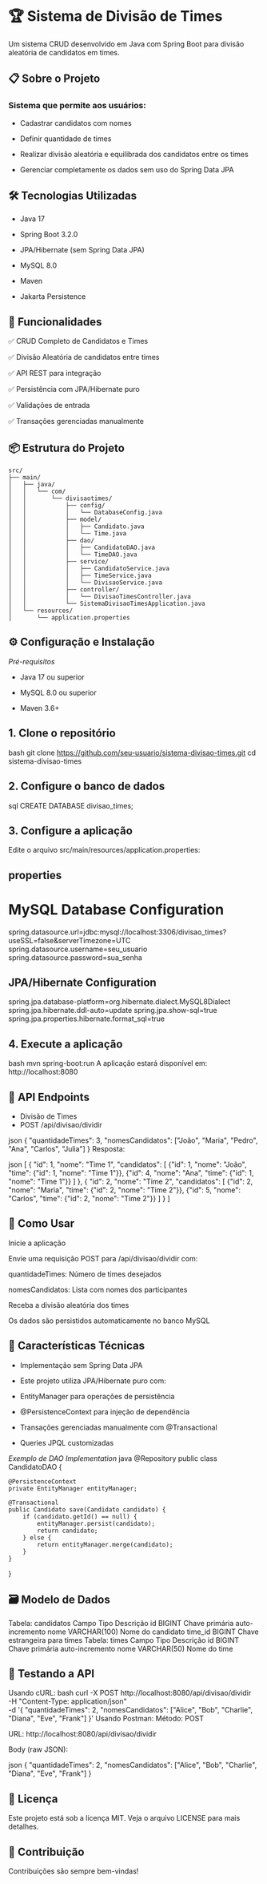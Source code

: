 # 🏆 Sistema de Divisão de Times
Um sistema CRUD desenvolvido em Java com Spring Boot para divisão aleatória de candidatos em times.

## 📋 Sobre o Projeto
### Sistema que permite aos usuários:

+ Cadastrar candidatos com nomes

+ Definir quantidade de times

+ Realizar divisão aleatória e equilibrada dos candidatos entre os times

+ Gerenciar completamente os dados sem uso do Spring Data JPA

## 🛠 Tecnologias Utilizadas

+ Java 17

+ Spring Boot 3.2.0

+ JPA/Hibernate (sem Spring Data JPA)

+ MySQL 8.0

+ Maven

+ Jakarta Persistence

## 🚀 Funcionalidades
✅ CRUD Completo de Candidatos e Times

✅ Divisão Aleatória de candidatos entre times

✅ API REST para integração

✅ Persistência com JPA/Hibernate puro

✅ Validações de entrada

✅ Transações gerenciadas manualmente

## 📦 Estrutura do Projeto

<pre><code>src/
├── main/
│   ├── java/
│   │   └── com/
│   │       └── divisaotimes/
│   │           ├── config/
│   │           │   └── DatabaseConfig.java
│   │           ├── model/
│   │           │   ├── Candidato.java
│   │           │   └── Time.java
│   │           ├── dao/
│   │           │   ├── CandidatoDAO.java
│   │           │   └── TimeDAO.java
│   │           ├── service/
│   │           │   ├── CandidatoService.java
│   │           │   ├── TimeService.java
│   │           │   └── DivisaoService.java
│   │           ├── controller/
│   │           │   └── DivisaoTimesController.java
│   │           └── SistemaDivisaoTimesApplication.java
│   └── resources/
│       └── application.properties</code></pre>

## ⚙️ Configuração e Instalação

*Pré-requisitos*

+ Java 17 ou superior

+ MySQL 8.0 ou superior

+ Maven 3.6+

## 1. Clone o repositório

bash
git clone https://github.com/seu-usuario/sistema-divisao-times.git
cd sistema-divisao-times

## 2. Configure o banco de dados
sql
CREATE DATABASE divisao_times;

## 3. Configure a aplicação
Edite o arquivo src/main/resources/application.properties:

## properties
# MySQL Database Configuration
spring.datasource.url=jdbc:mysql://localhost:3306/divisao_times?useSSL=false&serverTimezone=UTC
spring.datasource.username=seu_usuario
spring.datasource.password=sua_senha

## JPA/Hibernate Configuration
spring.jpa.database-platform=org.hibernate.dialect.MySQL8Dialect
spring.jpa.hibernate.ddl-auto=update
spring.jpa.show-sql=true
spring.jpa.properties.hibernate.format_sql=true

## 4. Execute a aplicação

bash
mvn spring-boot:run
A aplicação estará disponível em: http://localhost:8080

## 📡 API Endpoints
+ Divisão de Times
+ POST /api/divisao/dividir

json
{
  "quantidadeTimes": 3,
  "nomesCandidatos": ["João", "Maria", "Pedro", "Ana", "Carlos", "Julia"]
}
Resposta:

json
[
  {
    "id": 1,
    "nome": "Time 1",
    "candidatos": [
      {"id": 1, "nome": "João", "time": {"id": 1, "nome": "Time 1"}},
      {"id": 4, "nome": "Ana", "time": {"id": 1, "nome": "Time 1"}}
    ]
  },
  {
    "id": 2,
    "nome": "Time 2", 
    "candidatos": [
      {"id": 2, "nome": "Maria", "time": {"id": 2, "nome": "Time 2"}},
      {"id": 5, "nome": "Carlos", "time": {"id": 2, "nome": "Time 2"}}
    ]
  }
]

## 🎯 Como Usar
Inicie a aplicação

Envie uma requisição POST para /api/divisao/dividir com:

quantidadeTimes: Número de times desejados

nomesCandidatos: Lista com nomes dos participantes

Receba a divisão aleatória dos times

Os dados são persistidos automaticamente no banco MySQL

## 🔧 Características Técnicas

+ Implementação sem Spring Data JPA
+ Este projeto utiliza JPA/Hibernate puro com:

+ EntityManager para operações de persistência

+ @PersistenceContext para injeção de dependência

+ Transações gerenciadas manualmente com @Transactional

+ Queries JPQL customizadas

*Exemplo de DAO Implementation*
java
@Repository
public class CandidatoDAO {
    
    @PersistenceContext
    private EntityManager entityManager;
    
    @Transactional
    public Candidato save(Candidato candidato) {
        if (candidato.getId() == null) {
            entityManager.persist(candidato);
            return candidato;
        } else {
            return entityManager.merge(candidato);
        }
    }
}
## 🗃 Modelo de Dados
Tabela: candidatos
Campo	Tipo	Descrição
id	BIGINT	Chave primária auto-incremento
nome	VARCHAR(100)	Nome do candidato
time_id	BIGINT	Chave estrangeira para times
Tabela: times
Campo	Tipo	Descrição
id	BIGINT	Chave primária auto-incremento
nome	VARCHAR(50)	Nome do time
## 🧪 Testando a API
Usando cURL:
bash
curl -X POST http://localhost:8080/api/divisao/dividir \
  -H "Content-Type: application/json" \
  -d '{
    "quantidadeTimes": 2,
    "nomesCandidatos": ["Alice", "Bob", "Charlie", "Diana", "Eve", "Frank"]
  }'
Usando Postman:
Método: POST

URL: http://localhost:8080/api/divisao/dividir

Body (raw JSON):

json
{
  "quantidadeTimes": 2,
  "nomesCandidatos": ["Alice", "Bob", "Charlie", "Diana", "Eve", "Frank"]
}
## 📝 Licença
Este projeto está sob a licença MIT. Veja o arquivo LICENSE para mais detalhes.

## 👥 Contribuição
Contribuições são sempre bem-vindas!

